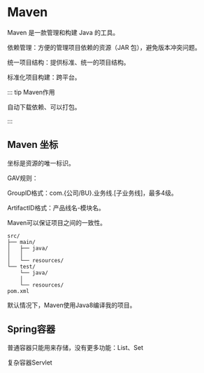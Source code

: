 # Maven

Maven 是一款管理和构建 Java 的工具。

依赖管理：方便的管理项目依赖的资源（JAR 包），避免版本冲突问题。

统一项目结构：提供标准、统一的项目结构。

标准化项目构建：跨平台。

::: tip Maven作用

自动下载依赖、可以打包。

:::

## Maven 坐标

坐标是资源的唯一标识。

GAV规则：

GroupID格式：com.{公司/BU}.业务线.[子业务线]，最多4级。

ArtifactID格式：产品线名-模块名。



Maven可以保证项目之间的一致性。

```
src/
├── main/
│   ├── java/
│   │   
│   └── resources/
└── test/
    └── java/
    │   
    └── resources/
pom.xml
```

默认情况下，Maven使用Java8编译我的项目。

## Spring容器

普通容器只能用来存储，没有更多功能：List、Set

复杂容器Servlet
